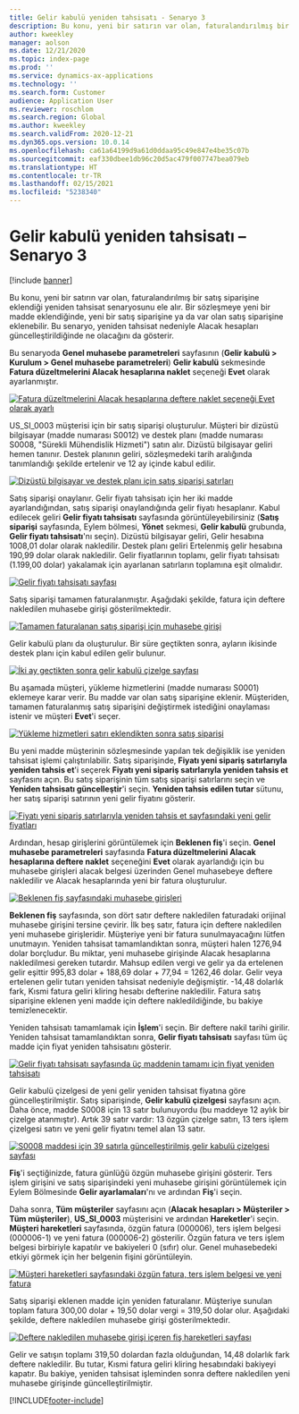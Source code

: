 ```yaml
---
title: Gelir kabulü yeniden tahsisatı - Senaryo 3
description: Bu konu, yeni bir satırın var olan, faturalandırılmış bir satış siparişine eklendiği yeniden tahsisat senaryosunu ele alır. Bir sözleşmeye yeni bir madde eklendiğinde, yeni bir satış siparişine ya da var olan satış siparişine eklenebilir.
author: kweekley
manager: aolson
ms.date: 12/21/2020
ms.topic: index-page
ms.prod: ''
ms.service: dynamics-ax-applications
ms.technology: ''
ms.search.form: Customer
audience: Application User
ms.reviewer: roschlom
ms.search.region: Global
ms.author: kweekley
ms.search.validFrom: 2020-12-21
ms.dyn365.ops.version: 10.0.14
ms.openlocfilehash: ca61a64199d9a61d0ddaa95c49e847e4be35c07b
ms.sourcegitcommit: eaf330dbee1db96c20d5ac479f007747bea079eb
ms.translationtype: HT
ms.contentlocale: tr-TR
ms.lasthandoff: 02/15/2021
ms.locfileid: "5238340"
---
```

# <a name="revenue-recognition-reallocation--scenario-3"></a>Gelir kabulü yeniden tahsisatı – Senaryo 3

[!include [banner](../includes/banner.md)]

Bu konu, yeni bir satırın var olan, faturalandırılmış bir satış siparişine eklendiği yeniden tahsisat senaryosunu ele alır. Bir sözleşmeye yeni bir madde eklendiğinde, yeni bir satış siparişine ya da var olan satış siparişine eklenebilir. Bu senaryo, yeniden tahsisat nedeniyle Alacak hesapları güncelleştirildiğinde ne olacağını da gösterir.

Bu senaryoda **Genel muhasebe parametreleri** sayfasının (**Gelir kabulü \> Kurulum \> Genel muhasebe parametreleri**) **Gelir kabulü** sekmesinde **Fatura düzeltmelerini Alacak hesaplarına naklet** seçeneği **Evet** olarak ayarlanmıştır.

[![Fatura düzeltmelerini Alacak hesaplarına deftere naklet seçeneği Evet olarak ayarlı](./media/25_rev-rec-scenarios.png)](./media/25_rev-rec-scenarios.png)

US\_SI\_0003 müşterisi için bir satış siparişi oluşturulur. Müşteri bir dizüstü bilgisayar (madde numarası S0012) ve destek planı (madde numarası S0008, "Sürekli Mühendislik Hizmeti") satın alır. Dizüstü bilgisayar geliri hemen tanınır. Destek planının geliri, sözleşmedeki tarih aralığında tanımlandığı şekilde ertelenir ve 12 ay içinde kabul edilir.

[![Dizüstü bilgisayar ve destek planı için satış siparişi satırları](./media/26_rev-rec-scenarios.png)](./media/26_rev-rec-scenarios.png)

Satış siparişi onaylanır. Gelir fiyatı tahsisatı için her iki madde ayarlandığından, satış siparişi onaylandığında gelir fiyatı hesaplanır. Kabul edilecek geliri **Gelir fiyatı tahsisatı** sayfasında görüntüleyebilirsiniz (**Satış siparişi** sayfasında, Eylem bölmesi, **Yönet** sekmesi, **Gelir kabulü** grubunda, **Gelir fiyatı tahsisatı**'nı seçin). Dizüstü bilgisayar geliri, Gelir hesabına 1008,01 dolar olarak nakledilir. Destek planı geliri Ertelenmiş gelir hesabına 190,99 dolar olarak nakledilir. Gelir fiyatlarının toplamı, gelir fiyatı tahsisatı (1.199,00 dolar) yakalamak için ayarlanan satırların toplamına eşit olmalıdır.

[![Gelir fiyatı tahsisatı sayfası](./media/27_rev-rec-scenarios.png)](./media/27_rev-rec-scenarios.png)

Satış siparişi tamamen faturalanmıştır. Aşağıdaki şekilde, fatura için deftere nakledilen muhasebe girişi gösterilmektedir.

[![Tamamen faturalanan satış siparişi için muhasebe girişi](./media/28_rev-rec-scenarios.png)](./media/28_rev-rec-scenarios.png)

Gelir kabulü planı da oluşturulur. Bir süre geçtikten sonra, ayların ikisinde destek planı için kabul edilen gelir bulunur.

[![İki ay geçtikten sonra gelir kabulü çizelge sayfası](./media/29_rev-rec-scenarios.png)](./media/29_rev-rec-scenarios.png)

Bu aşamada müşteri, yükleme hizmetlerini (madde numarası S0001) eklemeye karar verir. Bu madde var olan satış siparişine eklenir. Müşteriden, tamamen faturalanmış satış siparişini değiştirmek istediğini onaylaması istenir ve müşteri **Evet**'i seçer.

[![Yükleme hizmetleri satırı eklendikten sonra satış siparişi](./media/30_rev-rec-scenarios.png)](./media/30_rev-rec-scenarios.png)

Bu yeni madde müşterinin sözleşmesinde yapılan tek değişiklik ise yeniden tahsisat işlemi çalıştırılabilir. Satış siparişinde, **Fiyatı yeni sipariş satırlarıyla yeniden tahsis et**'i seçerek **Fiyatı yeni sipariş satırlarıyla yeniden tahsis et** sayfasını açın. Bu satış siparişinin tüm satış siparişi satırlarını seçin ve **Yeniden tahsisatı güncelleştir**'i seçin. **Yeniden tahsis edilen tutar** sütunu, her satış siparişi satırının yeni gelir fiyatını gösterir.

[![Fiyatı yeni sipariş satırlarıyla yeniden tahsis et sayfasındaki yeni gelir fiyatları](./media/31_rev-rec-scenarios.png)](./media/31_rev-rec-scenarios.png)

Ardından, hesap girişlerini görüntülemek için **Beklenen fiş**'i seçin. **Genel muhasebe parametreleri** sayfasında **Fatura düzeltmelerini Alacak hesaplarına deftere naklet** seçeneğini **Evet** olarak ayarlandığı için bu muhasebe girişleri alacak belgesi üzerinden Genel muhasebeye deftere nakledilir ve Alacak hesaplarında yeni bir fatura oluşturulur.

[![Beklenen fiş sayfasındaki muhasebe girişleri](./media/32_rev-rec-scenarios.png)](./media/32_rev-rec-scenarios.png)

**Beklenen fiş** sayfasında, son dört satır deftere nakledilen faturadaki orijinal muhasebe girişini tersine çevirir. İlk beş satır, fatura için deftere nakledilen yeni muhasebe girişleridir. Müşteriye yeni bir fatura sunulmayacağını lütfen unutmayın. Yeniden tahsisat tamamlandıktan sonra, müşteri halen 1276,94 dolar borçludur. Bu miktar, yeni muhasebe girişinde Alacak hesaplarına nakledilmesi gereken tutardır. Mahsup edilen vergi ve gelir ya da ertelenen gelir eşittir 995,83 dolar + 188,69 dolar + 77,94 = 1262,46 dolar. Gelir veya ertelenen gelir tutarı yeniden tahsisat nedeniyle değişmiştir. -14,48 dolarlık fark, Kısmi fatura geliri kliring hesabı defterine nakledilir. Fatura satış siparişine eklenen yeni madde için deftere nakledildiğinde, bu bakiye temizlenecektir.

Yeniden tahsisatı tamamlamak için **İşlem**'i seçin. Bir deftere nakil tarihi girilir. Yeniden tahsisat tamamlandıktan sonra, **Gelir fiyatı tahsisatı** sayfası tüm üç madde için fiyat yeniden tahsisatını gösterir.

[![Gelir fiyatı tahsisatı sayfasında üç maddenin tamamı için fiyat yeniden tahsisatı](./media/33_rev-rec-scenarios.png)](./media/33_rev-rec-scenarios.png)

Gelir kabulü çizelgesi de yeni gelir yeniden tahsisat fiyatına göre güncelleştirilmiştir. Satış siparişinde, **Gelir kabulü çizelgesi** sayfasını açın. Daha önce, madde S0008 için 13 satır bulunuyordu (bu maddeye 12 aylık bir çizelge atanmıştır). Artık 39 satır vardır: 13 özgün çizelge satırı, 13 ters işlem çizelgesi satırı ve yeni gelir fiyatını temel alan 13 satır.

[![S0008 maddesi için 39 satırla güncelleştirilmiş gelir kabulü çizelgesi sayfası](./media/34_rev-rec-scenarios.png)](./media/34_rev-rec-scenarios.png)

**Fiş**'i seçtiğinizde, fatura günlüğü özgün muhasebe girişini gösterir. Ters işlem girişini ve satış siparişindeki yeni muhasebe girişini görüntülemek için Eylem Bölmesinde **Gelir ayarlamaları**'nı ve ardından **Fiş**'i seçin.

Daha sonra, **Tüm müşteriler** sayfasını açın (**Alacak hesapları \> Müşteriler \> Tüm müşteriler**), **US\_SI\_0003** müşterisini ve ardından **Hareketler**'i seçin. **Müşteri hareketleri** sayfasında, özgün fatura (000006), ters işlem belgesi (000006-1) ve yeni fatura (000006-2) gösterilir. Özgün fatura ve ters işlem belgesi birbiriyle kapatılır ve bakiyeleri 0 (sıfır) olur. Genel muhasebedeki etkiyi görmek için her belgenin fişini görüntüleyin.

[![Müşteri hareketleri sayfasındaki özgün fatura, ters işlem belgesi ve yeni fatura](./media/35_rev-rec-scenarios.png)](./media/35_rev-rec-scenarios.png)

Satış siparişi eklenen madde için yeniden faturalanır. Müşteriye sunulan toplam fatura 300,00 dolar + 19,50 dolar vergi = 319,50 dolar olur. Aşağıdaki şekilde, deftere nakledilen muhasebe girişi gösterilmektedir.

[![Deftere nakledilen muhasebe girişi içeren fiş hareketleri sayfası](./media/36_rev-rec-scenarios.png)](./media/36_rev-rec-scenarios.png)

Gelir ve satışın toplamı 319,50 dolardan fazla olduğundan, 14,48 dolarlık fark deftere nakledilir. Bu tutar, Kısmi fatura geliri kliring hesabındaki bakiyeyi kapatır. Bu bakiye, yeniden tahsisat işleminden sonra deftere nakledilen yeni muhasebe girişinde güncelleştirilmiştir.


[!INCLUDE[footer-include](../../includes/footer-banner.md)]